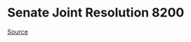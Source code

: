 # Senate Joint Resolution 8200

[Source](http://lawfilesext.leg.wa.gov/biennium/2021-22/Pdf/Bills/Senate%20Joint%20Resolutions/8200.pdf)
